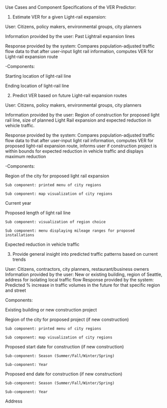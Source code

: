 Use Cases and Component Specifications of the VER Predictor: 


1. Estimate VER for a given Light-rail expansion:

User: Citizens, policy makers, environmental groups, city planners

Information provided by the user: Past Lightrail expansion lines

Response provided by the system: Compares population-adjusted traffic flow data to that after user-input light rail information, computes VER for Light-rail expansion route
	
-Components:

Starting location of light-rail line

Ending location of light-rail line


2. Predict VER based on future Light-rail expansion routes

User: Citizens, policy makers, environmental groups, city planners 

Information provided by the user: Region of construction for proposed light rail line, size of planned Light Rail expansion and expected reduction in vehicle traffic. 

Response provided by the system: Compares population-adjusted traffic flow data to that after user-input light rail information, computes VER for proposed light-rail expansion route, informs user if construction project is within bounds for expected reduction in vehicle traffic and displays maximum reduction
 
-Components:

Region of the city for proposed light rail expansion

	Sub component: printed menu of city regions

	Sub component: map visualization of city regions

Current year

Proposed length of light rail line

	Sub component: visualization of region choice

	Sub component: menu displaying mileage ranges for proposed installations

Expected reduction in vehicle traffic
 

3. Provide general insight into predicted traffic patterns based on current trends

User: Citizens, contractors, city planners, restaurant/business owners
Information provided by the user: New or existing building, region of Seattle, address for isolating local traffic flow
Response provided by the system: Predicted % increase in traffic volumes in the future for that specific region and street
 
Components:

Existing building or new construction project

Region of the city for proposed project (if new construction)

	Sub component: printed menu of city regions

	Sub component: map visualization of city regions

Proposed start date for construction (if new construction)

	Sub-component: Season (Summer/Fall/Winter/Spring)

	Sub-component: Year

Proposed end date for construction (if new construction)

	Sub-component: Season (Summer/Fall/Winter/Spring)

	Sub-component: Year

Address

